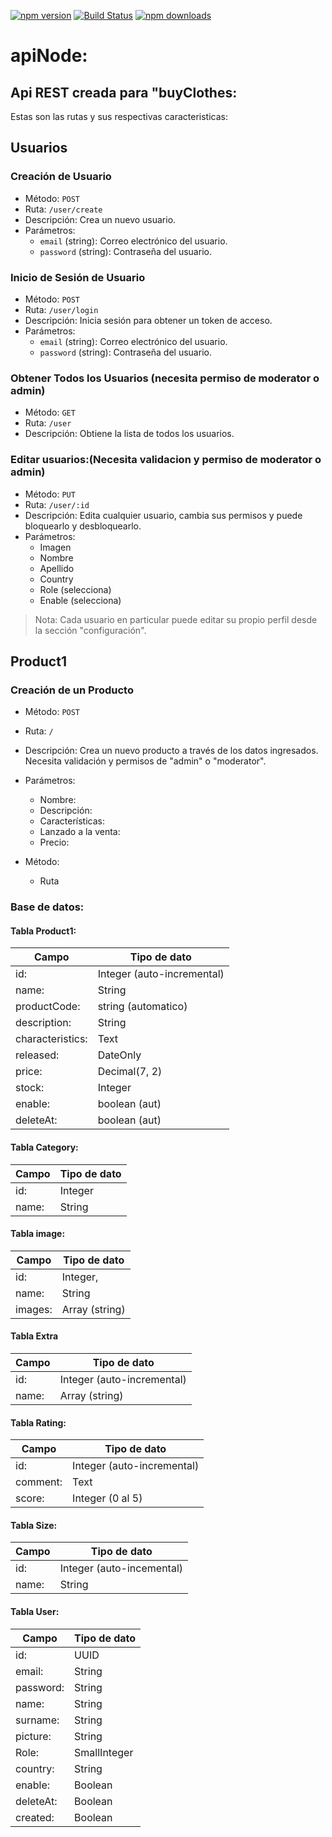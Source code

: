 [![npm version](https://badgen.net/npm/v/sequelize)](https://www.npmjs.com/package/sequelize)
[![Build Status](https://github.com/sequelize/sequelize/workflows/CI/badge.svg)](https://github.com/sequelize/sequelize/actions?query=workflow%3ACI)
[![npm downloads](https://badgen.net/npm/dm/sequelize)](https://www.npmjs.com/package/sequelize)
# apiNode:
## Api REST creada para "buyClothes:
Estas son las rutas y sus respectivas caracteristicas:
## Usuarios

### Creación de Usuario

- Método: `POST`
- Ruta: `/user/create`
- Descripción: Crea un nuevo usuario.
- Parámetros:
  - `email` (string): Correo electrónico del usuario.
  - `password` (string): Contraseña del usuario.

### Inicio de Sesión de Usuario

- Método: `POST`
- Ruta: `/user/login`
- Descripción: Inicia sesión para obtener un token de acceso.
- Parámetros:
  - `email` (string): Correo electrónico del usuario.
  - `password` (string): Contraseña del usuario.

### Obtener Todos los Usuarios (necesita permiso de moderator o admin)

- Método: `GET`
- Ruta: `/user`
- Descripción: Obtiene la lista de todos los usuarios.

### Editar usuarios:(Necesita validacion y permiso de moderator o admin)

- Método: `PUT`
 - Ruta: `/user/:id`
- Descripción: Edita cualquier usuario, cambia sus permisos y puede bloquearlo y desbloquearlo.
- Parámetros: 
  - Imagen
  - Nombre
  - Apellido
  - Country
  - Role (selecciona)
  - Enable (selecciona)

> Nota: Cada usuario en particular puede editar su propio perfil desde la sección "configuración".


## Product1 
### Creación de un Producto
- Método: `POST`
- Ruta: `/`
- Descripción: Crea un nuevo producto a través de los datos ingresados. Necesita validación y permisos de "admin" o "moderator".
- Parámetros:
  - Nombre:
  - Descripción:
  - Características:
  - Lanzado a la venta:
  - Precio:
 

- Método:
  - Ruta
### Base de datos: 
#### Tabla Product1:
Campo|Tipo de dato
--|--
 id: | Integer (auto-incremental)
name:| String
productCode:| string (automatico)
description:| String 
characteristics:| Text 
released:| DateOnly
price:| Decimal(7, 2)
stock:| Integer
enable:| boolean (aut)
deleteAt:| boolean (aut)

#### Tabla Category:
Campo|Tipo de dato
--|--
id: | Integer
name: |String

#### Tabla image:
Campo|Tipo de dato
--|--
id: |Integer,
name: |String
images: |Array (string)

#### Tabla Extra

Campo|Tipo de dato
--|--
id: |Integer (auto-incremental)
name: | Array (string)

#### Tabla Rating:

Campo|Tipo de dato
--|--
id: | Integer (auto-incremental)
comment:|Text
score:|Integer (0 al 5)

#### Tabla Size:
Campo|Tipo de dato
--|--
id: |Integer (auto-incemental)
name:|String

#### Tabla User:
Campo|Tipo de dato
--|--
id:|UUID
email:|String
password:|String
name:|String
surname:|String
picture:|String
Role: | SmallInteger
country: |String
enable: |Boolean
deleteAt:|Boolean
created:|Boolean


